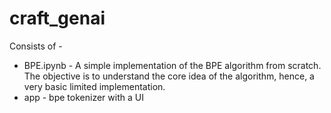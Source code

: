 # craft_genai

Consists of -
* BPE.ipynb - A simple implementation of the BPE algorithm from scratch. The objective is to understand the core idea of the algorithm, hence, a very basic limited implementation.
* app - bpe tokenizer with a UI 
